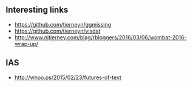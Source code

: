 ## Interesting links
 - https://github.com/tierneyn/ggmissing
 - https://github.com/tierneyn/visdat
 - http://www.njtierney.com/blag/rbloggers/2016/03/06/wombat-2016-wrap-up/



## IAS

 - http://whoo.ps/2015/02/23/futures-of-text